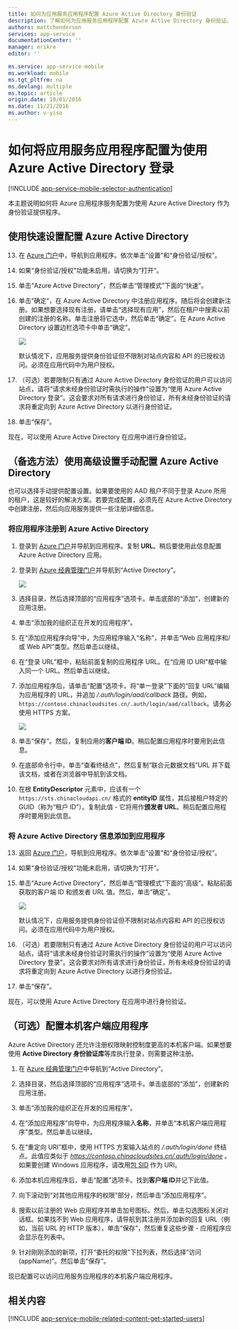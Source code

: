 ```yaml
---
title: 如何为应用服务应用程序配置 Azure Active Directory 身份验证
description: 了解如何为应用服务应用程序配置 Azure Active Directory 身份验证。
authors: mattchenderson
services: app-service
documentationCenter: ''
manager: erikre
editor: ''

ms.service: app-service-mobile
ms.workload: mobile
ms.tgt_pltfrm: na
ms.devlang: multiple
ms.topic: article
origin.date: 10/01/2016
ms.date: 11/21/2016
ms.author: v-yiso
---
```


# 如何将应用服务应用程序配置为使用 Azure Active Directory 登录

[!INCLUDE [app-service-mobile-selector-authentication](../../includes/app-service-mobile-selector-authentication.md)]

本主题说明如何将 Azure 应用程序服务配置为使用 Azure Active Directory 作为身份验证提供程序。

## <a name="express"></a>使用快速设置配置 Azure Active Directory

13. 在 [Azure 门户]中，导航到应用程序。依次单击“设置”和“身份验证/授权”。

14. 如果“身份验证/授权”功能未启用，请切换为“打开”。

15. 单击“Azure Active Directory”，然后单击“管理模式”下面的“快速”。

16. 单击“确定”，在 Azure Active Directory 中注册应用程序。随后将会创建新注册。如果想要选择现有注册，请单击“选择现有应用”，然后在租户中搜索以前创建的注册的名称。单击注册将它选中，然后单击“确定”。在 Azure Active Directory 设置边栏选项卡中单击“确定”。

    ![][0]

    默认情况下，应用服务提供身份验证但不限制对站点内容和 API 的已授权访问。必须在应用代码中为用户授权。

17. （可选）若要限制只有通过 Azure Active Directory 身份验证的用户可以访问站点，请将“请求未经身份验证时需执行的操作”设置为“使用 Azure Active Directory 登录”。这会要求对所有请求进行身份验证，所有未经身份验证的请求将重定向到 Azure Active Directory 以进行身份验证。

17. 单击“保存”。

现在，可以使用 Azure Active Directory 在应用中进行身份验证。

## <a name="advanced"></a>（备选方法）使用高级设置手动配置 Azure Active Directory
也可以选择手动提供配置设置。如果要使用的 AAD 租户不同于登录 Azure 所用的租户，这是较好的解决方案。若要完成配置，必须先在 Azure Active Directory 中创建注册，然后向应用服务提供一些注册详细信息。

### <a name="register"></a>将应用程序注册到 Azure Active Directory

1. 登录到 [Azure 门户]并导航到应用程序。复制 **URL**。稍后要使用此信息配置 Azure Active Directory 应用。

3. 登录到 [Azure 经典管理门户]并导航到“Active Directory”。

    ![][2]

4. 选择目录，然后选择顶部的“应用程序”选项卡。单击底部的“添加”，创建新的应用注册。

5. 单击“添加我的组织正在开发的应用程序”。

6. 在“添加应用程序向导”中，为应用程序输入“名称”，并单击“Web 应用程序和/或 Web API”类型。然后单击以继续。

7. 在“登录 URL”框中，粘贴前面复制的应用程序 URL。在“应用 ID URI”框中输入同一个 URL。然后单击以继续。

8. 添加应用程序后，请单击“配置”选项卡。将“单一登录”下面的“回复 URL”编辑为应用程序的 URL，并追加 _/.auth/login/aad/callback_ 路径。例如，`https://contoso.chinacloudsites.cn/.auth/login/aad/callback`。请务必使用 HTTPS 方案。

    ![][3]

9. 单击“保存”。然后，复制应用的**客户端 ID**。稍后配置应用程序时要用到此信息。

10. 在底部命令行中，单击“查看终结点”，然后复制“联合元数据文档”URL 并下载该文档，或者在浏览器中导航到该文档。

11. 在根 **EntityDescriptor** 元素中，应该有一个 `https://sts.chinacloudapi.cn/` 格式的 **entityID** 属性，其后接租户特定的 GUID（称为“租户 ID”）。复制此值 - 它将用作**颁发者 URL**。稍后配置应用程序时要用到此信息。

### <a name="secrets"></a>将 Azure Active Directory 信息添加到应用程序

13. 返回 [Azure 门户]，导航到应用程序。依次单击“设置”和“身份验证/授权”。

14. 如果“身份验证/授权”功能未启用，请切换为“打开”。

15. 单击“Azure Active Directory”，然后单击“管理模式”下面的“高级”。粘贴前面获取的客户端 ID 和颁发者 URL 值。然后，单击“确定”。

    ![][1]

    默认情况下，应用服务提供身份验证但不限制对站点内容和 API 的已授权访问。必须在应用代码中为用户授权。

17. （可选）若要限制只有通过 Azure Active Directory 身份验证的用户可以访问站点，请将“请求未经身份验证时需执行的操作”设置为“使用 Azure Active Directory 登录”。这会要求对所有请求进行身份验证，所有未经身份验证的请求将重定向到 Azure Active Directory 以进行身份验证。

17. 单击“保存”。

现在，可以使用 Azure Active Directory 在应用中进行身份验证。

## （可选）配置本机客户端应用程序

Azure Active Directory 还允许注册权限映射控制度更高的本机客户端。如果想要使用 **Active Directory 身份验证库**等库执行登录，则需要这种注册。

1. 在 [Azure 经典管理门户]中导航到“Active Directory”。

2. 选择目录，然后选择顶部的“应用程序”选项卡。单击底部的“添加”，创建新的应用注册。

3. 单击“添加我的组织正在开发的应用程序”。

4. 在“添加应用程序”向导中，为应用程序输入**名称**，并单击“本机客户端应用程序”类型。然后单击以继续。

5. 在“重定向 URI”框中，使用 HTTPS 方案输入站点的 _/.auth/login/done_ 终结点。此值应类似于  _https://contoso.chinacloudsites.cn/.auth/login/done_ 。如果要创建 Windows 应用程序，请改用[包 SID](./app-service-mobile-dotnet-how-to-use-client-library.md#package-sid) 作为 URI。

6. 添加本机应用程序后，单击“配置”选项卡。找到**客户端 ID**并记下此值。

7. 向下滚动到“对其他应用程序的权限”部分，然后单击“添加应用程序”。

8. 搜索以前注册的 Web 应用程序并单击加号图标。然后，单击勾选图标关闭对话框。如果找不到 Web 应用程序，请导航到其注册并添加新的回复 URL（例如，当前 URL 的 HTTP 版本），单击“保存”，然后重复这些步骤 - 应用程序应会显示在列表中。

9. 针对刚刚添加的新项，打开“委托的权限”下拉列表，然后选择“访问(appName)”。然后单击“保存”。

现已配置可以访问应用服务应用程序的本机客户端应用程序。

## <a name="related-content"></a>相关内容

[!INCLUDE [app-service-mobile-related-content-get-started-users](../../includes/app-service-mobile-related-content-get-started-users.md)]

<!-- Images. -->

[0]: ./media/app-service-mobile-how-to-configure-active-directory-authentication/mobile-app-aad-express-settings.png
[1]: ./media/app-service-mobile-how-to-configure-active-directory-authentication/mobile-app-aad-advanced-settings.png
[2]: ./media/app-service-mobile-how-to-configure-active-directory-authentication/app-service-navigate-aad.png
[3]: ./media/app-service-mobile-how-to-configure-active-directory-authentication/app-service-aad-app-configure.png

<!-- URLs. -->

[Azure 门户]: https://portal.azure.cn/
[Azure 经典管理门户]: https://manage.windowsazure.cn/
[alternative method]: #advanced

<!---HONumber=Mooncake_0919_2016-->
